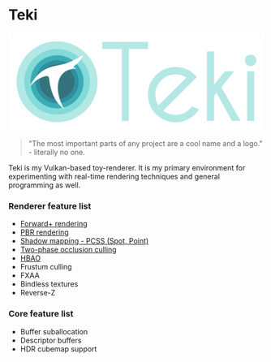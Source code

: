 # Teki
![](docs/images/banner.png)
>"The most important parts of any project are a cool name and a logo." - literally no one.


Teki is my Vulkan-based toy-renderer. It is my primary environment for experimenting with real-time rendering techniques and general programming as well. 
### Renderer feature list
* [Forward+ rendering](docs/clustering.md)  
* [PBR rendering](docs/pbr.md)
* [Shadow mapping - PCSS (Spot, Point)](docs/shadows.md)
* [Two-phase occlusion culling](docs/occlusion_culling.md)
* [HBAO](docs/hbao.md)  
* Frustum culling
* FXAA
* Bindless textures  
* Reverse-Z  
### Core feature list
* Buffer suballocation
* Descriptor buffers
* HDR cubemap support
